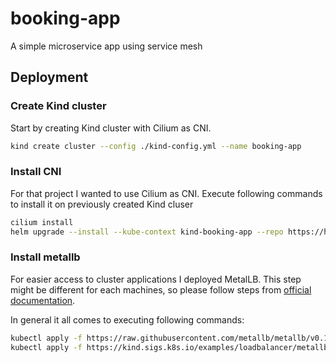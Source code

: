 # booking-app
A simple microservice app using service mesh

## Deployment

### Create Kind cluster

Start by creating Kind cluster with Cilium as CNI.

```bash
kind create cluster --config ./kind-config.yml --name booking-app
```

### Install CNI

For that project I wanted to use Cilium as CNI. Execute following commands to install it on previously created Kind cluser

```bash
cilium install
helm upgrade --install --kube-context kind-booking-app --repo https://helm.cilium.io/ cilium cilium --version 1.13.3 --namespace kube-system --values ./helm/cilium.yml
```

### Install metallb

For easier access to cluster applications I deployed MetalLB. This step might be different for each machines, so please follow steps from [official documentation](https://kind.sigs.k8s.io/docs/user/loadbalancer/).

In general it all comes to executing following commands:

```bash
kubectl apply -f https://raw.githubusercontent.com/metallb/metallb/v0.13.7/config/manifests/metallb-native.yaml
kubectl apply -f https://kind.sigs.k8s.io/examples/loadbalancer/metallb-config.yaml
```


